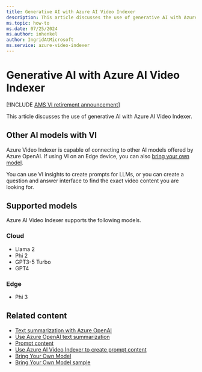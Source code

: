 ```yaml
---
title: Generative AI with Azure AI Video Indexer
description: This article discusses the use of generative AI with Azure AI Video Indexer.
ms.topic: how-to
ms.date: 07/25/2024
ms.author: inhenkel
author: IngridAtMicrosoft
ms.service: azure-video-indexer
---
```


# Generative AI with Azure AI Video Indexer

[!INCLUDE [AMS VI retirement announcement](./includes/important-ams-retirement-abbreviated.md)]

This article discusses the use of generative AI with Azure AI Video Indexer.

## Other AI models with VI

Azure Video Indexer is capable of connecting to other AI models offered by Azure OpenAI. If using VI on an Edge device, you can also [bring your own model](azure-video-indexer-enabled-by-arc-bring-your-own-model-overview.md). 

You can use VI insights to create prompts for LLMs, or you can create a question and answer interface to find the exact video content you are looking for.

## Supported models

Azure AI Video Indexer supports the following models.

### Cloud
- Llama 2
- Phi 2
- GPT3-5 Turbo
- GPT4

### Edge
- Phi 3

## Related content

- [Text summarization with Azure OpenAI](text-summarization-overview.md)
- [Use Azure OpenAI text summarization](text-summarization-task.md)
- [Prompt content](prompt-overview.md)
- [Use Azure AI Video Indexer to create prompt content](prompt-task.md)
- [Bring Your Own Model](azure-video-indexer-bring-your-own-model-overview.md)
- [Bring Your Own Model sample](https://github.com/Azure-Samples/azure-video-indexer-samples/tree/master/BringYourOwn-Samples)
